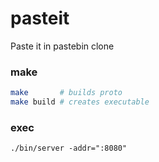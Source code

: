 # pasteit 
Paste it in pastebin clone


###  make
```sh
make       # builds proto
make build # creates executable
```

### exec
```
./bin/server -addr=":8080"
```
